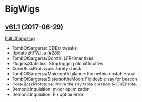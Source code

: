 # BigWigs

## [v61.1](https://github.com/BigWigsMods/BigWigs/tree/v61.1) (2017-06-29)
[Full Changelog](https://github.com/BigWigsMods/BigWigs/compare/v61...v61.1)

- TombOfSargeras: CDBar tweaks  
- Update zhTW.lua (#285)  
- TombOfSargeras/Goroth: LFR timer fixes  
- Plugins/Statistics: Stop logging old difficulties.  
- Core/BossPrototype: Safety check  
- TombOfSargeras/MaidenofVigilance: Fix mythic unstable soul  
- TombOfSargeras/SistersoftheMoon: Fix double say for beacon  
- Core/BossPrototype: Move the say table creation to OnEnable.  
- DemonicInquisition: minor optimization  
- DemonicInquisition: Fix option error  
